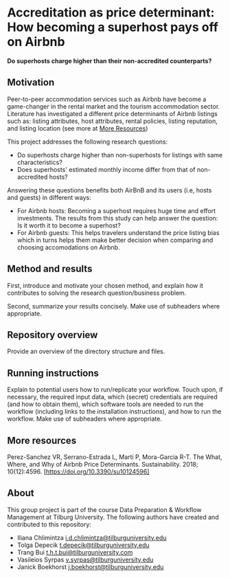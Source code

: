 # Accreditation as price determinant: How becoming a superhost pays off on Airbnb

__Do superhosts charge higher than their non-accredited counterparts?__

## Motivation

Peer-to-peer accommodation services such as Airbnb have become a game-changer in the rental market and the tourism accommodation sector. Literature has investigated a different price determinants of Airbnb listings such as: listing attributes, host attributes, rental policies, listing reputation, and listing location (see more at [More Resources](##more-resources))

This project addresses the following research questions: 
+ Do superhosts charge higher than non-superhosts for listings with same characteristics? 
+ Does superhosts' estimated monthly income differ from that of non-accredited hosts? 

Answering these questions benefits both AirBnB and its users (i.e, hosts and guests) in different ways:
+ For Airbnb hosts: Becoming a superhost requires huge time and effort investments. The results from this study can help answer the question: Is it worth it to become a superhost? 
+ For Airbnb guests: This helps travelers understand the price listing bias which in turns helps them make better decision when comparing and choosing accomodations on Airbnb.  

## Method and results

First, introduce and motivate your chosen method, and explain how it contributes to solving the research question/business problem.

Second, summarize your results concisely. Make use of subheaders where appropriate.

## Repository overview

Provide an overview of the directory structure and files.

## Running instructions

Explain to potential users how to run/replicate your workflow. Touch upon, if necessary, the required input data, which (secret) credentials are required (and how to obtain them), which software tools are needed to run the workflow (including links to the installation instructions), and how to run the workflow. Make use of subheaders where appropriate.

## More resources

Perez-Sanchez VR, Serrano-Estrada L, Marti P, Mora-Garcia R-T. The What, Where, and Why of Airbnb Price Determinants. Sustainability. 2018; 10(12):4596. [https://doi.org/10.3390/su10124596]

## About

This group project is part of the course Data Preparation & Workflow Management at Tilburg University. The following authors have created and contributed to this repository:
+ Iliana Chlimintza <i.d.chlimintza@tilburguniversity.edu>
+ Tolga Depecik <t.depecik@tilburguniversity.edu>
+ Trang Bui <t.h.t.bui@tilburguniversity.com> 
+ Vasileios Syrpas <v.syrpas@tilburguniversity.edu>
+ Janick Boekhorst <j.boekhorst@tilburguniversity.edu>

